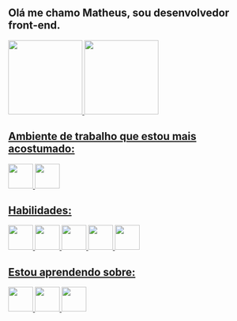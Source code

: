 ## Olá me chamo Matheus, sou desenvolvedor front-end.

<div>
 <a href="https://github.com/matheusreverb?tab=repositories">
 <img height="150em" src="https://github-readme-stats.vercel.app/api?username=matheusreverb&show_icons=true&theme=dark&include_all_commits=true&count_private=true"/>
 <img height="150em" src="https://github-readme-stats.vercel.app/api/top-langs/?username=matheusreverb&layout=compact&langs-count=16&theme=dark"/>
</div>

<div> 
  <h2>Ambiente de trabalho que estou mais acostumado:</h2>
  <img height="50em" src="https://cdn.jsdelivr.net/gh/devicons/devicon/icons/windows8/windows8-original.svg" />
  <img height="50em" src="https://cdn.jsdelivr.net/gh/devicons/devicon/icons/vscode/vscode-original.svg" />
</div>
<div> 
  <h2>Habilidades:</h2>
  <img height="50em" src="https://cdn.jsdelivr.net/gh/devicons/devicon/icons/react/react-original.svg" />
  <img height="50em" src="https://cdn.jsdelivr.net/gh/devicons/devicon/icons/tailwindcss/tailwindcss-plain.svg" />
  <img height="50em" src="https://cdn.jsdelivr.net/gh/devicons/devicon/icons/html5/html5-original.svg" />
  <img height="50em" src="https://cdn.jsdelivr.net/gh/devicons/devicon/icons/css3/css3-original.svg" />
  <img height="50em" src="https://cdn.jsdelivr.net/gh/devicons/devicon/icons/javascript/javascript-original.svg" />
</div>
<div>
  <h2>Estou aprendendo sobre:</h2>
  <img height="50em" src="https://cdn.jsdelivr.net/gh/devicons/devicon/icons/flutter/flutter-original.svg" />
  <img height="50em" src="https://cdn.jsdelivr.net/gh/devicons/devicon/icons/angularjs/angularjs-original.svg" />
  <img height="50em" src="https://cdn.jsdelivr.net/gh/devicons/devicon/icons/typescript/typescript-original.svg" />
</div>
